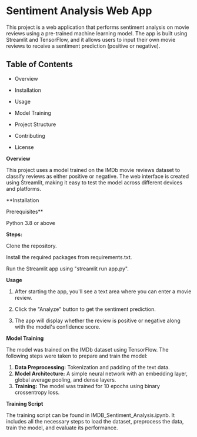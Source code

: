 # **Sentiment Analysis Web App**

This project is a web application that performs sentiment analysis on movie reviews using a pre-trained machine learning model. The app is built using Streamlit and TensorFlow, and it allows users to input their own movie reviews to receive a sentiment prediction (positive or negative).

## **Table of Contents**

- Overview

- Installation

- Usage

- Model Training

- Project Structure

- Contributing

- License

**Overview**

This project uses a model trained on the IMDb movie reviews dataset to classify reviews as either positive or negative. The web interface is created using Streamlit, making it easy to test the model across different devices and platforms.

**Installation

Prerequisites**

Python 3.8 or above

**Steps:**

Clone the repository.

Install the required packages from requirements.txt.

Run the Streamlit app using "streamlit run app.py".

**Usage**

1. After starting the app, you'll see a text area where you can enter a movie review.

2. Click the "Analyze" button to get the sentiment prediction.
   
3. The app will display whether the review is positive or negative along with the model's confidence score.

**Model Training**

The model was trained on the IMDb dataset using TensorFlow. The following steps were taken to prepare and train the model:

1. **Data Preprocessing:** Tokenization and padding of the text data.
2. **Model Architecture:** A simple neural network with an embedding layer, global average pooling, and dense layers.
3. **Training:** The model was trained for 10 epochs using binary crossentropy loss.


**Training Script**

The training script can be found in IMDB_Sentiment_Analysis.ipynb. It includes all the necessary steps to load the dataset, preprocess the data, train the model, and evaluate its performance.

